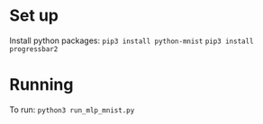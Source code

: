# Set up
Install python packages:
```pip3 install python-mnist```
```pip3 install progressbar2```

# Running
To run:
```python3 run_mlp_mnist.py```
